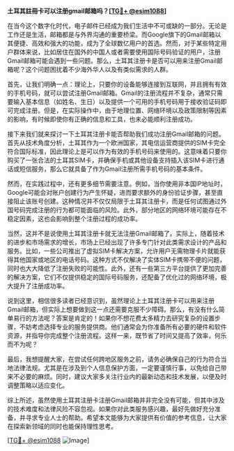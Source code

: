 **土耳其註冊卡可以注册gmail邮箱吗？[[TG💪+ @esim1088](https://t.me/s/esim1088)]**

在当今这个数字化时代，电子邮件已经成为我们生活中不可或缺的一部分。无论是工作还是生活，邮箱都是与外界沟通的重要桥梁。而Google旗下的Gmail邮箱以其便捷、高效和强大的功能，成为了全球数亿用户的首选。然而，对于某些特定用户群体来说，比如居住在国外的中国人或者需要使用国际号码验证的用户，注册Gmail邮箱可能会遇到一些问题。那么，土耳其注册卡是否可以用来注册Gmail邮箱呢？这个问题困扰着不少海外华人以及有类似需求的人群。

首先，让我们明确一点：理论上，只要你的设备能够连接到互联网，并且拥有有效的手机号码，就可以尝试注册Gmail邮箱。Gmail的注册流程并不复杂，通常只需要输入基本信息（如姓名、生日）以及提供一个可用的手机号码用于接收验证码即可完成注册。但是，在实际操作中，由于地理位置、网络环境以及政策限制等因素的影响，有时候即使你有正确的信息和工具，也未必能顺利注册成功。

接下来我们就来探讨一下土耳其注册卡能否帮助我们成功注册Gmail邮箱的问题。首先从技术角度分析，土耳其作为一个欧洲国家，其电信运营商提供的SIM卡完全符合国际标准，因此理论上是可以作为有效的手机号码来使用的。这意味着只要你购买了一张合法的土耳其SIM卡，并确保手机或其他设备支持插入该SIM卡进行通话或短信服务，那么它就具备了作为Gmail注册所需手机号码的基本条件。

然而，在实践过程中，还有更多细节需要注意。例如，当你使用非本国IP地址时，Google可能会对账户创建行为产生怀疑，进而要求额外的身份验证步骤，甚至直接阻止该账号创建。这种情况并不仅仅局限于土耳其注册卡，而是任何试图通过外国号码完成注册的行为都可能面临的风险。此外，部分地区的网络环境可能存在不稳定因素，这也会影响到整个注册过程的成功率。

当然，这并不是说使用土耳其注册卡就无法注册Gmail邮箱了。实际上，随着技术的进步和市场需求的增长，市场上已经出现了许多专门针对此类需求设计的产品和服务。比如，一些公司推出了虚拟SIM卡解决方案，允许用户无需物理卡片就能获得其他国家或地区的电话号码。这种方式不仅解决了实体SIM卡携带不便的问题，同时也大大降低了注册失败的可能性。此外，还有一些第三方平台提供了更加完善的解决方案，它们不仅提供稳定的国际号码服务，还配备了优化过的网络环境，极大提升了注册成功率。

说到这里，相信很多读者已经意识到，虽然理论上土耳其注册卡可以用来注册Gmail邮箱，但实际上想要做到这一点还需要克服不少障碍。那么，有没有什么简单易行的方法呢？答案是肯定的！如果你不想花费太多精力去研究复杂的设置步骤，不妨考虑选择专业的服务提供商。他们通常会为你准备所有必要的硬件和软件资源，并指导你完成整个注册流程。这样一来，既节省了时间又提高了效率，何乐而不为呢？

最后，我想提醒大家，在尝试任何跨地区服务之前，请务必确保自己的行为符合当地法律法规。尤其是在涉及到个人信息保护方面，一定要谨慎行事，以免给自己带来不必要的麻烦。同时，建议大家多关注行业内的最新动态和技术发展，以便及时调整策略以适应变化。

综上所述，虽然使用土耳其注册卡注册Gmail邮箱并非完全没有可能，但其中涉及的技术难度和法律风险不容忽视。如果你对此类服务感兴趣，最好先做好充分准备，并寻求专业人士的帮助。希望本文能够为大家提供有价值的参考信息，让大家在探索新领域的同时也能保持理性思考。

[[TG💪+ @esim1088](https://t.me/s/esim1088) ![Image](https://i.postimg.cc/4NQfJmqS/Snipaste-2025-05-13-00-14-12.png)]